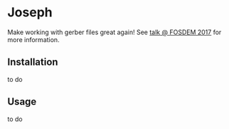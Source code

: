 # Joseph

Make working with gerber files great again! See [talk @ FOSDEM 2017](https://docs.google.com/presentation/d/1P0TlYbtU38EL7d7HRAupMRoa70ejif5nWAY0IsgneYI/edit?usp=sharing) for more information.



## Installation

to do


## Usage

to do